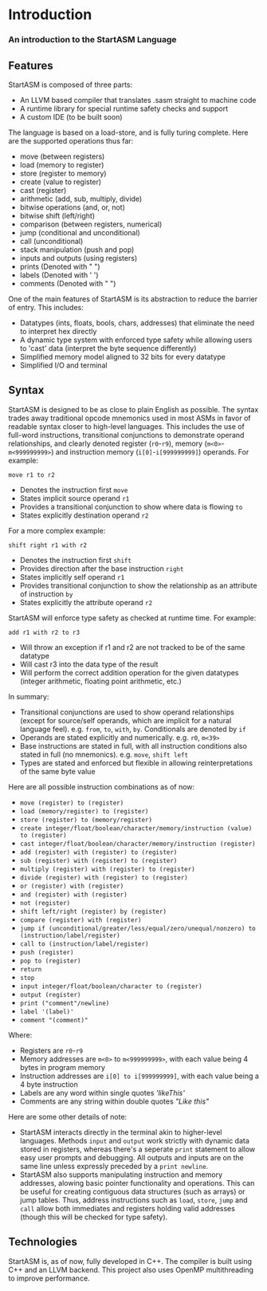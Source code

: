 # Introduction
### An introduction to the StartASM Language

## Features
StartASM is composed of three parts:
- An LLVM based compiler that translates .sasm straight to machine code
- A runtime library for special runtime safety checks and support
- A custom IDE (to be built soon)

The language is based on a load-store, and is fully turing complete. Here are the supported operations thus far:
- move (between registers)
- load (memory to register)
- store (register to memory)
- create (value to register)
- cast (register)
- arithmetic (add, sub, multiply, divide)
- bitwise operations (and, or, not)
- bitwise shift (left/right)
- comparison (between registers, numerical)
- jump (conditional and unconditional)
- call (unconditional)
- stack manipulation (push and pop)
- inputs and outputs (using registers)
- prints (Denoted with " ")
- labels (Denoted with ' ')
- comments (Denoted with " ")

One of the main features of StartASM is its abstraction to reduce the barrier of entry. This includes:
- Datatypes (ints, floats, bools, chars, addresses) that eliminate the need to interpret hex directly
- A dynamic type system with enforced type safety while allowing users to 'cast' data (interpret the byte sequence differently)
- Simplified memory model aligned to 32 bits for every datatype
- Simplified I/O and terminal

## Syntax
StartASM is designed to be as close to plain English as possible. The syntax trades away traditional opcode mnemonics used in most ASMs in favor of readable syntax closer to high-level languages. This includes the use of full-word instructions, transitional conjunctions to demonstrate operand relationships, and clearly denoted register (`r0`-`r9`), memory (`m<0>`-`m<999999999>`) and instruction memory (`i[0]`-`i[999999999]`) operands. For example:

`move r1 to r2`
- Denotes the instruction first `move`
- States implicit source operand `r1`
- Provides a transitional conjunction to show where data is flowing `to`
- States explicitly destination operand `r2`

For a more complex example:

`shift right r1 with r2`
- Denotes the instruction first `shift`
- Provides direction after the base instruction `right`
- States implicitly self operand `r1`
- Provides transitional conjunction to show the relationship as an attribute of instruction `by`
- States explicitly the attribute operand `r2`

StartASM will enforce type safety as checked at runtime time. For example:

`add r1 with r2 to r3`

- Will throw an exception if r1 and r2 are not tracked to be of the same datatype
- Will cast r3 into the data type of the result
- Will perform the correct addition operation for the given datatypes (integer arithmetic, floating point arithmetic, etc.)

In summary:
- Transitional conjunctions are used to show operand relationships (except for source/self operands, which are implicit for a natural language feel). e.g. `from`, `to`, `with`, `by`. Conditionals are denoted by `if`
- Operands are stated explicitly and numerically. e.g. `r0`, `m<39>`
- Base instructions are stated in full, with all instruction conditions also stated in full (no mnemonics). e.g. `move`, `shift left`
- Types are stated and enforced but flexible in allowing reinterpretations of the same byte value

Here are all possible instruction combinations as of now:
- `move (register) to (register)`
- `load (memory/register) to (register)`
- `store (register) to (memory/register)`
- `create integer/float/boolean/character/memory/instruction (value) to (register)`
- `cast integer/float/boolean/character/memory/instruction (register)`
- `add (register) with (register) to (register)`
- `sub (register) with (register) to (register)`
- `multiply (register) with (register) to (register)`
- `divide (register) with (register) to (register)`
- `or (register) with (register)`
- `and (register) with (register)`
- `not (register)`
- `shift left/right (register) by (register)`
- `compare (register) with (register)`
- `jump if (unconditional/greater/less/equal/zero/unequal/nonzero) to (instruction/label/register)`
- `call to (instruction/label/register)`
- `push (register)`
- `pop to (register)`
- `return`
- `stop`
- `input integer/float/boolean/character to (register)`
- `output (register)`
- `print ("comment"/newline)`
- `label '(label)'`
- `comment "(comment)"`

Where:
- Registers are `r0`-`r9`
- Memory addresses are `m<0>` to `m<999999999>`, with each value being 4 bytes in program memory
- Instruction addresses are `i[0] to i[999999999]`, with each value being a 4 byte instruction
- Labels are any word within single quotes *'likeThis'*
- Comments are any string within double quotes *"Like this"*

Here are some other details of note:
- StartASM interacts directly in the terminal akin to higher-level languages. Methods `input` and `output` work strictly with dynamic data stored in registers, whereas there's a seperate `print` statement to allow easy user prompts and debugging. All outputs and inputs are on the same line unless expressly preceded by a `print newline`.
- StartASM also supports manipulating instruction and memory addresses, alowing basic pointer functionality and operations. This can be useful for creating contiguous data structures (such as arrays) or jump tables. Thus, address instructions such as `load`, `store`, `jump` and `call` allow both immediates and registers holding valid addresses (though this will be checked for type safety).

## Technologies
StartASM is, as of now, fully developed in C++. The compiler is built using C++ and an LLVM backend. This project also uses OpenMP multithreading to improve performance.